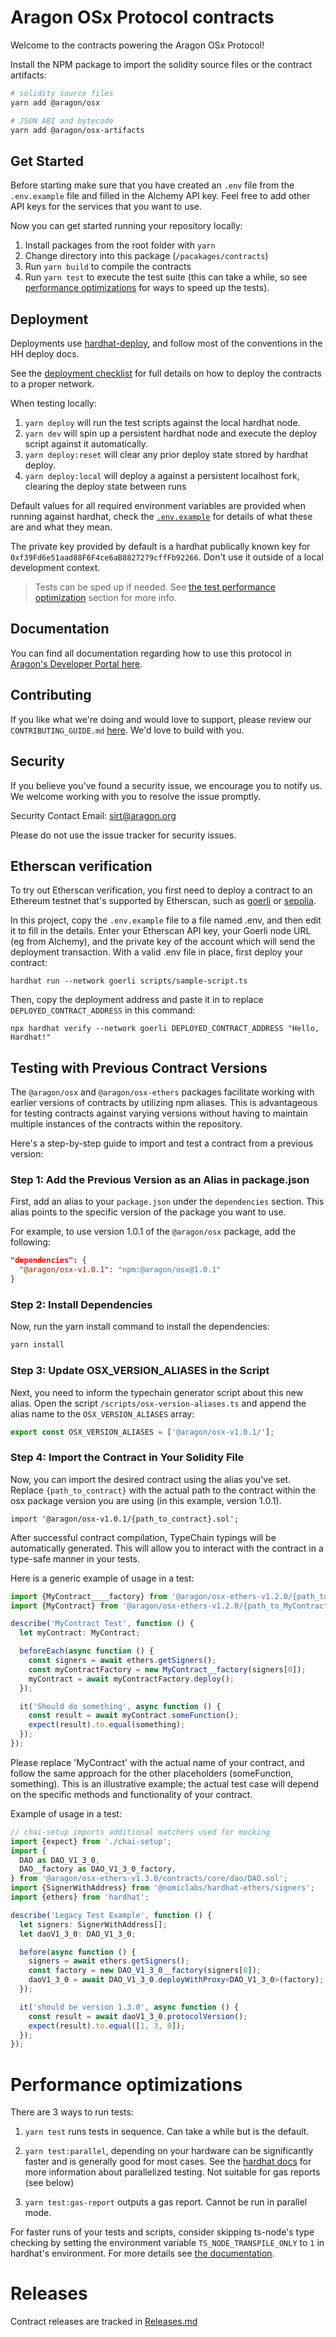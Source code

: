# Aragon OSx Protocol contracts

Welcome to the contracts powering the Aragon OSx Protocol!

Install the NPM package to import the solidity source files or the contract artifacts:

```sh
# solidity source files
yarn add @aragon/osx

# JSON ABI and bytecode
yarn add @aragon/osx-artifacts
```

## Get Started

Before starting make sure that you have created an `.env` file from the `.env.example` file and filled in the Alchemy API key. Feel free to add other API keys for the services that you want to use.

Now you can get started running your repository locally:

1. Install packages from the root folder with `yarn`
2. Change directory into this package (`/pacakages/contracts`)
3. Run `yarn build` to compile the contracts
4. Run `yarn test` to execute the test suite (this can take a while, so see [performance optimizations](#performance-optimizations) for ways to speed up the tests).

## Deployment

Deployments use [hardhat-deploy](https://github.com/wighawag/hardhat-deploy), and follow most of the conventions in the HH deploy docs.

See the [deployment checklist](../../DEPLOYMENT_CHECKLIST.md) for full details on how to deploy the contracts to a proper network.

When testing locally:

1. `yarn deploy` will run the test scripts against the local hardhat node.
2. `yarn dev` will spin up a persistent hardhat node and execute the deploy script against it automatically.
3. `yarn deploy:reset` will clear any prior deploy state stored by hardhat deploy.
4. `yarn deploy:local` will deploy a against a persistent localhost fork, clearing the deploy state between runs

Default values for all required environment variables are provided when running against hardhat, check the [`.env.example`](./.env.example) for details of what these are and what they mean.

The private key provided by default is a hardhat publically known key for `0xf39Fd6e51aad88F6F4ce6aB8827279cffFb92266`. Don't use it outside of a local development context.

> Tests can be sped up if needed. See [the test performance optimization](#performance-optimizations) section for more info.

## Documentation

You can find all documentation regarding how to use this protocol in [Aragon's Developer Portal here](https://devs.aragon.org).

## Contributing

If you like what we're doing and would love to support, please review our `CONTRIBUTING_GUIDE.md` [here](https://github.com/aragon/osx/blob/develop/CONTRIBUTION_GUIDE.md). We'd love to build with you.

## Security

If you believe you've found a security issue, we encourage you to notify us. We welcome working with you to resolve the issue promptly.

Security Contact Email: sirt@aragon.org

Please do not use the issue tracker for security issues.

## Etherscan verification

To try out Etherscan verification, you first need to deploy a contract to an Ethereum testnet that's supported by Etherscan, such as [goerli](https://goerli.etherscan.io) or [sepolia](https://sepolia.etherscan.io).

In this project, copy the `.env.example` file to a file named .env, and then edit it to fill in the details. Enter your Etherscan API key, your Goerli node URL (eg from Alchemy), and the private key of the account which will send the deployment transaction. With a valid .env file in place, first deploy your contract:

```shell
hardhat run --network goerli scripts/sample-script.ts
```

Then, copy the deployment address and paste it in to replace `DEPLOYED_CONTRACT_ADDRESS` in this command:

```shell
npx hardhat verify --network goerli DEPLOYED_CONTRACT_ADDRESS "Hello, Hardhat!"
```

## Testing with Previous Contract Versions

The `@aragon/osx` and `@aragon/osx-ethers` packages facilitate working with earlier versions of contracts by utilizing npm aliases. This is advantageous for testing contracts against varying versions without having to maintain multiple instances of the contracts within the repository.

Here's a step-by-step guide to import and test a contract from a previous version:

### Step 1: Add the Previous Version as an Alias in package.json

First, add an alias to your `package.json` under the `dependencies` section. This alias points to the specific version of the package you want to use.

For example, to use version 1.0.1 of the `@aragon/osx` package, add the following:

```json
"dependencies": {
  "@aragon/osx-v1.0.1": "npm:@aragon/osx@1.0.1"
}
```

### Step 2: Install Dependencies

Now, run the yarn install command to install the dependencies:

```sh
yarn install
```

### Step 3: Update OSX_VERSION_ALIASES in the Script

Next, you need to inform the typechain generator script about this new alias. Open the script `/scripts/osx-version-aliases.ts` and append the alias name to the `OSX_VERSION_ALIASES` array:

```ts
export const OSX_VERSION_ALIASES = ['@aragon/osx-v1.0.1/'];
```

### Step 4: Import the Contract in Your Solidity File

Now, you can import the desired contract using the alias you've set. Replace `{path_to_contract}` with the actual path to the contract within the osx package version you are using (in this example, version 1.0.1).

```solidity
import '@aragon/osx-v1.0.1/{path_to_contract}.sol';
```

After successful contract compilation, TypeChain typings will be automatically generated. This will allow you to interact with the contract in a type-safe manner in your tests.

Here is a generic example of usage in a test:

```ts
import {MyContract____factory} from '@aragon/osx-ethers-v1.2.0/{path_to_MyContract__factory}';
import {MyContract} from '@aragon/osx-ethers-v1.2.0/{path_to_MyContract}';

describe('MyContract Test', function () {
  let myContract: MyContract;

  beforeEach(async function () {
    const signers = await ethers.getSigners();
    const myContractFactory = new MyContract__factory(signers[0]);
    myContract = await myContractFactory.deploy();
  });

  it('Should do something', async function () {
    const result = await myContract.someFunction();
    expect(result).to.equal(something);
  });
});
```

Please replace 'MyContract' with the actual name of your contract, and follow the same approach for the other placeholders (someFunction, something). This is an illustrative example; the actual test case will depend on the specific methods and functionality of your contract.

Example of usage in a test:

```ts
// chai-setup imports additional matchers used for mocking
import {expect} from './chai-setup';
import {
  DAO as DAO_V1_3_0,
  DAO__factory as DAO_V1_3_0_factory,
} from '@aragon/osx-ethers-v1.3.0/contracts/core/dao/DAO.sol';
import {SignerWithAddress} from '@nomiclabs/hardhat-ethers/signers';
import {ethers} from 'hardhat';

describe('Legacy Test Example', function () {
  let signers: SignerWithAddress[];
  let daoV1_3_0: DAO_V1_3_0;

  before(async function () {
    signers = await ethers.getSigners();
    const factory = new DAO_V1_3_0__factory(signers[0]);
    daoV1_3_0 = await DAO_V1_3_0.deployWithProxy<DAO_V1_3_0>(factory);
  });

  it('should be version 1.3.0', async function () {
    const result = await daoV1_3_0.protocolVersion();
    expect(result).to.equal([1, 3, 0]);
  });
});
```

# Performance optimizations

There are 3 ways to run tests:

1. `yarn test` runs tests in sequence. Can take a while but is the default.

2. `yarn test:parallel`, depending on your hardware can be significantly faster and is generally good for most cases. See the [hardhat docs](https://hardhat.org/hardhat-runner/docs/guides/test-contracts#running-tests-in-parallel) for more information about parallelized testing. Not suitable for gas reports (see below)

3. `yarn test:gas-report` outputs a gas report. Cannot be run in parallel mode.

For faster runs of your tests and scripts, consider skipping ts-node's type checking by setting the environment variable `TS_NODE_TRANSPILE_ONLY` to `1` in hardhat's environment. For more details see [the documentation](https://hardhat.org/guides/typescript.html#performance-optimizations).

# Releases

Contract releases are tracked in [Releases.md](Releases.md)
